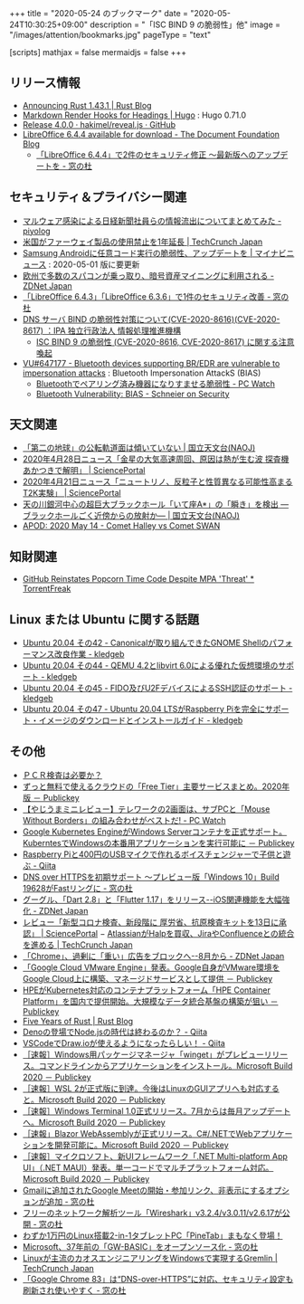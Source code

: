 +++
title = "2020-05-24 のブックマーク"
date =  "2020-05-24T10:30:25+09:00"
description = "「ISC BIND 9 の脆弱性」他"
image = "/images/attention/bookmarks.jpg"
pageType = "text"

[scripts]
  mathjax = false
  mermaidjs = false
+++

## リリース情報

- [Announcing Rust 1.43.1 | Rust Blog](https://blog.rust-lang.org/2020/05/07/Rust.1.43.1.html)
- [Markdown Render Hooks for Headings | Hugo](https://gohugo.io/news/0.71.0-relnotes/) : Hugo 0.71.0
- [Release 4.0.0 · hakimel/reveal.js · GitHub](https://github.com/hakimel/reveal.js/releases/tag/4.0.0)
- [LibreOffice 6.4.4 available for download - The Document Foundation Blog](https://blog.documentfoundation.org/blog/2020/05/21/libreoffice-644/)
    - [「LibreOffice 6.4.4」で2件のセキュリティ修正 ～最新版へのアップデートを - 窓の杜](https://forest.watch.impress.co.jp/docs/news/1257659.html)

## セキュリティ＆プライバシー関連

- [マルウェア感染による日経新聞社員らの情報流出についてまとめてみた - piyolog](https://piyolog.hatenadiary.jp/entry/2020/05/13/174643)
- [米国がファーウェイ製品の使用禁止を1年延長  |  TechCrunch Japan](https://techcrunch.com/2020/05/14/trump-adds-another-year-to-huawei-zte-ban/)
- [Samsung Androidに任意コード実行の脆弱性、アップデートを | マイナビニュース](https://news.mynavi.jp/article/20200517-1036720/) : 2020-05-01 版に要更新
- [欧州で多数のスパコンが乗っ取り、暗号資産マイニングに利用される - ZDNet Japan](https://japan.zdnet.com/article/35153915/)
- [「LibreOffice 6.4.3」「LibreOffice 6.3.6」で1件のセキュリティ改善 - 窓の杜](https://forest.watch.impress.co.jp/docs/news/1253184.html)
- [DNS サーバ BIND の脆弱性対策について(CVE-2020-8616)(CVE-2020-8617) ：IPA 独立行政法人 情報処理推進機構](https://www.ipa.go.jp/security/ciadr/vul/alert20200520.html)
    - [ISC BIND 9 の脆弱性 (CVE-2020-8616, CVE-2020-8617) に関する注意喚起](https://www.jpcert.or.jp/at/2020/at200023.html)
- [VU#647177 - Bluetooth devices supporting BR/EDR are vulnerable to impersonation attacks](https://www.kb.cert.org/vuls/id/647177/) : Bluetooth Impersonation AttackS (BIAS)
    - [Bluetoothでペアリング済み機器になりすませる脆弱性  - PC Watch](https://pc.watch.impress.co.jp/docs/news/1253661.html)
    - [Bluetooth Vulnerability: BIAS - Schneier on Security](https://www.schneier.com/blog/archives/2020/05/bluetooth_vulne_1.html)

## 天文関連

- [「第二の地球」の公転軌道面は傾いていない | 国立天文台(NAOJ)](https://www.nao.ac.jp/news/science/2020/20200514-abc.html)
- [2020年4月28日ニュース「金星の大気高速周回、原因は熱が生む波 探査機あかつきで解明」 | SciencePortal](https://scienceportal.jst.go.jp/news/newsflash_review/newsflash/2020/04/20200428_01.html)
- [2020年4月21日ニュース「ニュートリノ、反粒子と性質異なる可能性高まる T2K実験」 | SciencePortal](https://scienceportal.jst.go.jp/news/newsflash_review/newsflash/2020/04/20200421_01.html)
- [天の川銀河中心の超巨大ブラックホール「いて座A*」の「瞬き」を検出 ―ブラックホールごく近傍からの放射か― | 国立天文台(NAOJ)](https://www.nao.ac.jp/news/science/2020/20200511-alma.html)
- [APOD: 2020 May 14 - Comet Halley vs Comet SWAN](https://apod.nasa.gov/apod/ap200514.html)

## 知財関連

- [GitHub Reinstates Popcorn Time Code Despite MPA 'Threat' * TorrentFreak](https://torrentfreak.com/github-reinstates-popcorn-time-code-despite-mpa-threat-200520/)

## Linux または Ubuntu に関する話題

- [Ubuntu 20.04 その42 - Canonicalが取り組んできたGNOME Shellのパフォーマンス改良作業 - kledgeb](https://kledgeb.blogspot.com/2020/05/ubuntu-2004-42-canonicalgnome-shell.html)
- [Ubuntu 20.04 その44 - QEMU 4.2とlibvirt 6.0による優れた仮想環境のサポート - kledgeb](https://kledgeb.blogspot.com/2020/05/ubuntu-2004-44-qemu-42libvirt-60.html)
- [Ubuntu 20.04 その45 - FIDO及びU2FデバイスによるSSH認証のサポート - kledgeb](https://kledgeb.blogspot.com/2020/05/ubuntu-2004-45-fidou2fssh.html)
- [Ubuntu 20.04 その47 - Ubuntu 20.04 LTSがRaspberry Piを完全にサポート・イメージのダウンロードとインストールガイド  - kledgeb](https://kledgeb.blogspot.com/2020/05/ubuntu-2004-47-ubuntu-2004-ltsraspberry.html)

## その他

- [ＰＣＲ検査は必要か？](https://www.yushoukai.org/blog/pcr)
- [ずっと無料で使えるクラウドの「Free Tier」主要サービスまとめ。2020年版 － Publickey](https://www.publickey1.jp/blog/20/free_tier2020.html)
- [【やじうまミニレビュー】テレワークの2画面は、サブPCと「Mouse Without Borders」の組み合わせがベストだ!  - PC Watch](https://pc.watch.impress.co.jp/docs/column/yajiuma-mini-review/1252/116/index.html)
- [Google Kubernetes EngineがWindows Serverコンテナを正式サポート。KuberntesでWindowsの本番用アプリケーションを実行可能に － Publickey](https://www.publickey1.jp/blog/20/google_kubernetes_enginewindows_serverkubernteswindows.html)
- [Raspberry Piと400円のUSBマイクで作れるボイスチェンジャーで子供と遊ぶ - Qiita](https://qiita.com/Nabeshin/items/5a904fe0baf76a9bf651)
- [DNS over HTTPSを初期サポート ～プレビュー版「Windows 10」Build 19628がFastリングに - 窓の杜](https://forest.watch.impress.co.jp/docs/news/1252334.html)
- [グーグル、「Dart 2.8」と「Flutter 1.17」をリリース--iOS関連機能を大幅強化 - ZDNet Japan](https://japan.zdnet.com/article/35153403/)
- [レビュー「新型コロナ検査、新段階に 厚労省、抗原検査キットを13日に承認」 | SciencePortal](https://scienceportal.jst.go.jp/news/newsflash_review/review/2020/05/20200512_01.html)
− [AtlassianがHalpを買収、JiraやConfluenceとの統合を進める  |  TechCrunch Japan](https://techcrunch.com/2020/05/12/atlassian-acquires-halp-to-bring-slack-integration-to-the-forefront/)
- [「Chrome」、過剰に「重い」広告をブロックへ--8月から - ZDNet Japan](https://japan.zdnet.com/article/35153802/)
- [「Google Cloud VMware Engine」発表。Google自身がVMware環境をGoogle Cloud上に構築、マネージドサービスとして提供 － Publickey](https://www.publickey1.jp/blog/20/google_cloud_vmware_enginegooglevmwaregoogle_cloud.html)
- [HPEがKubernetes対応のコンテナプラットフォーム「HPE Container Platform」を国内で提供開始。大規模なデータ統合基盤の構築が狙い － Publickey](https://www.publickey1.jp/blog/20/hpekuberneteshpe_container_platform.html)
- [Five Years of Rust | Rust Blog](https://blog.rust-lang.org/2020/05/15/five-years-of-rust.html)
- [Denoの登場でNode.jsの時代は終わるのか？ - Qiita](https://qiita.com/so99ynoodles/items/c3ba2a528052827e3b3c)
- [VSCodeでDraw.ioが使えるようになったらしい！ - Qiita](https://qiita.com/riku-shiru/items/5ab7c5aecdfea323ec4e)
- [［速報］Windows用パッケージマネージャ「winget」がプレビューリリース。コマンドラインからアプリケーションをインストール。Microsoft Build 2020 － Publickey](https://www.publickey1.jp/blog/20/windowswingetmicrosoft_build_2020.html)
- [［速報］WSL 2が正式版に到達。今後はLinuxのGUIアプリへも対応すると。Microsoft Build 2020 － Publickey](https://www.publickey1.jp/blog/20/wsl_2linuxguimicrosoft_build_2020.html)
- [［速報］Windows Terminal 1.0正式リリース。7月からは毎月アップデートへ。Microsoft Build 2020 － Publickey](https://www.publickey1.jp/blog/20/windows_terminal_107microsoft_build_2020.html)
- [［速報」Blazor WebAssemblyが正式リリース。C#/.NETでWebアプリケーションを開発可能に。Microsoft Build 2020 － Publickey](https://www.publickey1.jp/blog/20/blazor_webassemblycnetwebmicrosoft_build_2020.html)
- [［速報］マイクロソフト、新UIフレームワーク「.NET Multi-platform App UI」（.NET MAUI）発表。単一コードでマルチプラットフォーム対応。Microsoft Build 2020 － Publickey](https://www.publickey1.jp/blog/20/uinet_multi-platform_app_uinet_mauimicrosoft_build_2020.html)
- [Gmailに追加されたGoogle Meetの開始・参加リンク、非表示にするオプションが追加 - 窓の杜](https://forest.watch.impress.co.jp/docs/news/1253780.html)
- [フリーのネットワーク解析ツール「Wireshark」v3.2.4/v3.0.11/v2.6.17が公開 - 窓の杜](https://forest.watch.impress.co.jp/docs/news/1253605.html)
- [わずか1万円のLinux搭載2-in-1タブレットPC「PineTab」まもなく登場！](https://daily-gadget.net/2020/05/16/post-15100/)
- [Microsoft、37年前の「GW-BASIC」をオープンソース化 - 窓の杜](https://forest.watch.impress.co.jp/docs/news/1254062.html)
- [Linuxが主流のカオスエンジニアリングをWindowsで実現するGremlin  |  TechCrunch Japan](https://techcrunch.com/2020/05/19/gremlin-brings-chaos-engineering-to-windows-platform/)
- [「Google Chrome 83」は“DNS-over-HTTPS”に対応、セキュリティ設定も刷新され使いやすく - 窓の杜](https://forest.watch.impress.co.jp/docs/news/1254219.html)
